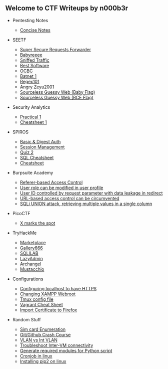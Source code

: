 ## Welcome to CTF Writeups by n000b3r

- Pentesting Notes
  - [Concise Notes](pentesting/concise_notes.md)

- SEETF
  - [Super Secure Requests Forwarder](seetf/seetf_ssrf.md)
  - [Babyreeee](seetf/seetf_baby_re.md)
  - [Sniffed Traffic](seetf/seetf_sniff_traffic.md)
  - [Best Software](seetf/seetf_best_software.md)
  - [OCBC](seetf/seetf_ocbc.md)
  - [Batnet 1](seetf/seetf_batnet1.md)
  - [Regex101](seetf/seetf_regex101.md)
  - [Angry Zeyu2001](seetf/seetf_angryzeyu2001.md)
  - [Sourceless Guessy Web (Baby Flag)](seetf/seetf_sgw_lfi.md)
  - [Sourceless Guessy Web (RCE Flag)](seetf/seetf_sgw_rce.md)

- Security Analytics
  - [Practical 1](sec_analy/practical1.md)
  - [Cheatsheet 1](sec_analy/cheatsheet.md)

- SPIROS
  - [Basic & Digest Auth](spiros/README.md)
  - [Session Management](spiros/session_management.md)
  - [Quiz 2](spiros/quiz2.md)
  - [SQL Cheatsheet](spiros/sql_cheatsheet.md)
  - [Cheatsheet](spiros/cheatsheet.md)

- Burpsuite Academy
  - [Referer-based Access Control](burpsuite/referer_access_control.md)
  - [User role can be modified in user profile](burpsuite/user_role_mod.md)
  - [User ID controlled by request parameter with data leakage in redirect](burpsuite/user_id_access_control.md)
  - [URL-based access control can be circumvented](burpsuite/circumventing_url_based_para.md)
  - [SQLi UNION attack, retrieving multiple values in a single column](burpsuite/sqli_union_dump.md)

- PicoCTF
  - [X marks the spot](picoctf/xmarksthespot.md)

- TryHackMe
  - [Marketplace](thm/marketplace.md)
  - [Gallery666](thm/gallery666.md)
  - [SQLILAB](thm/sqlilab.md)
  - [LazyAdmin](thm/lazy_admin.md)
  - [Archangel](thm/archangel.md)
  - [Mustacchio](thm/mustacchio.md)

- Configurations
  - [Configuring localhost to have HTTPS](configurations/localhost_to_https.md)
  - [Changing XAMPP Webroot](configurations/changing_webroot.md)
  - [Tmux config file](configurations/tmux_conf.md)
  - [Vagrant Cheat Sheet](configurations/vagrant.md)
  - [Import Certificate to Firefox](configurations/import_cert.md)

- Random Stuff
  - [Sim card Enumeration](randstuff/simcard.md)
  - [Git/Github Crash Course](randstuff/git.md)
  - [VLAN vs Int VLAN](randstuff/vlan.md)
  - [Troubleshoot Inter-VM connectivity](randstuff/inter_vm.md)
  - [Generate required modules for Python script](randstuff/pip.md)
  - [Cronjob in linux](randstuff/cron.md)
  - [Installing pip2 on linux](randstuff/pip2.md)